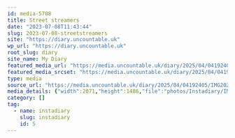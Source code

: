 ```yaml
---
id: media-5708
title: Street streamers
date: "2023-07-08T11:43:44"
slug: 2023-07-08-streetstreamers
site: "https://diary.uncountable.uk"
wp_url: "https://diary.uncountable.uk"
root_slug: diary
site_name: My Diary
featured_media_url: "https://media.uncountable.uk/diary/2025/04/04192405/IMG20230708124344-edited.webp"
featured_media_srcset: "https://media.uncountable.uk/diary/2025/04/04192405/IMG20230708124344-edited-300x215.webp 300w, https://media.uncountable.uk/diary/2025/04/04192405/IMG20230708124344-edited-1024x735.webp 1024w, https://media.uncountable.uk/diary/2025/04/04192405/IMG20230708124344-edited-150x150.webp 150w, https://media.uncountable.uk/diary/2025/04/04192405/IMG20230708124344-edited-640x459.webp 640w, https://media.uncountable.uk/diary/2025/04/04192405/IMG20230708124344-edited.webp 2071w"
type: media
source_url: "https://media.uncountable.uk/diary/2025/04/04192405/IMG20230708124344-edited.webp"
media_details: {"width":2071,"height":1486,"file":"photos/Instadiary/IMG20230708124344-edited.webp","filesize":168058,"sizes":{"medium":{"file":"IMG20230708124344-edited-300x215.webp","width":300,"height":215,"filesize":19614,"mime_type":"image/webp","source_url":"https://media.uncountable.uk/diary/2025/04/04192405/IMG20230708124344-edited-300x215.webp"},"large":{"file":"IMG20230708124344-edited-1024x735.webp","width":1024,"height":735,"filesize":119220,"mime_type":"image/webp","source_url":"https://media.uncountable.uk/diary/2025/04/04192405/IMG20230708124344-edited-1024x735.webp"},"thumbnail":{"file":"IMG20230708124344-edited-150x150.webp","width":150,"height":150,"filesize":7836,"mime_type":"image/webp","source_url":"https://media.uncountable.uk/diary/2025/04/04192405/IMG20230708124344-edited-150x150.webp"},"mobwidth":{"file":"IMG20230708124344-edited-640x459.webp","width":640,"height":459,"filesize":63232,"mime_type":"image/webp","source_url":"https://media.uncountable.uk/diary/2025/04/04192405/IMG20230708124344-edited-640x459.webp"},"full":{"file":"IMG20230708124344-edited.webp","width":2071,"height":1486,"mime_type":"image/webp","source_url":"https://media.uncountable.uk/diary/2025/04/04192405/IMG20230708124344-edited.webp"}},"image_meta":{"aperture":"0","credit":"","camera":"","caption":"","created_timestamp":"0","copyright":"","focal_length":"0","iso":"0","shutter_speed":"0","title":"","orientation":"0","keywords":[]}}
category: []
tag:
  - name: instadiary
    slug: instadiary
    id: 5
---
```


